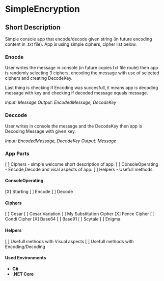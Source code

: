 # SimpleEncryption

## Short Description
Simple console app that encode/decode given string (in future encoding content in .txt file). App is using simple ciphers, cipher list below.

### Enocde
User writes the message in console (in future copies txt file route) then app is randomly selecting 3 ciphers, 
encoding the message with use of selected ciphers and creating DecodeKey.

Last thing is checking if Encoding was succesfull, it means app is decoding message with key and checking if decoded message equals message.

*Input: Message*
*Output: EncodedMessage, DecodeKey*

### Deccode
User writes in console the message and the DecodeKey then app is Decoding Message with given key.

*Input: EncodedMessage, DecodeKey*
*Output: Message*


### App Parts
[ ] Ciphers - simple welcome short description of app.
[ ] ConsoleOperating - Encode,Decode and visal aspects of app.
[ ] Helpers - Usefull methods.

#### ConsoleOperating
[X] Starting
[ ] Encode 
[ ] Decode

#### Ciphers
[ ] Cesar
[ ] Cesar Variation
[ ] My Substitution Cipher
[X] Fence Cipher
[ ] Condi Cipher
[X] Base64
[ ] Base91
[ ] Scytale
[ ] Enigma

#### Helpers
[ ] Usefull methods with Visual aspects
[ ] Usefull methods with Encoding/Decoding

#### Used Environments 
- **C#**
- **.NET Core**
